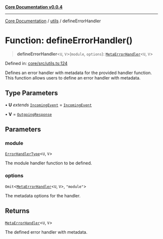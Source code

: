 [**Core Documentation v0.0.4**](../../README.md)

***

[Core Documentation](../../modules.md) / [utils](../README.md) / defineErrorHandler

# Function: defineErrorHandler()

> **defineErrorHandler**\<`U`, `V`\>(`module`, `options`): [`MetaErrorHandler`](../../declarations/interfaces/MetaErrorHandler.md)\<`U`, `V`\>

Defined in: [core/src/utils.ts:124](https://github.com/stonemjs/core/blob/4b1b931e44a5db2600109fa7ae2a8b532ed77730/src/utils.ts#L124)

Defines an error handler with metadata for the provided handler function.
This function allows users to define an error handler with metadata.

## Type Parameters

• **U** *extends* [`IncomingEvent`](../../events/IncomingEvent/classes/IncomingEvent.md) = [`IncomingEvent`](../../events/IncomingEvent/classes/IncomingEvent.md)

• **V** = [`OutgoingResponse`](../../events/OutgoingResponse/classes/OutgoingResponse.md)

## Parameters

### module

[`ErrorHandlerType`](../../declarations/type-aliases/ErrorHandlerType.md)\<`U`, `V`\>

The module handler function to be defined.

### options

`Omit`\<[`MetaErrorHandler`](../../declarations/interfaces/MetaErrorHandler.md)\<`U`, `V`\>, `"module"`\>

The metadata options for the handler.

## Returns

[`MetaErrorHandler`](../../declarations/interfaces/MetaErrorHandler.md)\<`U`, `V`\>

The defined error handler with metadata.
